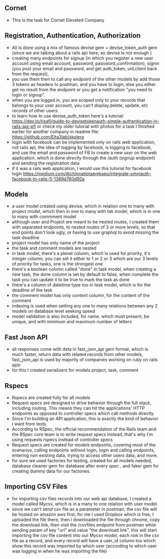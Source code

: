 ## Cornet
- This is the task for Cornet Elevated Company
## Registration, Authentication, Authorization
- All is done using a mix of famous devise gem + devise_token_auth gem (since we are talking about a rails api here, so devise is not enough )
- creating many endpoints for signup (in which you register a new user account using email account, password, password_confirmation), signin (you post your email and password, and get auth_token, uid,client back from the request), 
- you use them then to call any endpoint of the other models by add those 3 tokens as headers to postman, and you have to login, else you either get no result from the endpoint or you get a notification "you need to login or signup".
- when you are logged in, you are scoped only to your records that belongs to your user account, you can't display,delete, update, etc records of other users.
- to learn how to use devise_auth_token 
here's a tutorial: https://dev.to/risafj/guide-to-devisetokenauth-simple-authentication-in-rails-api-pfj
or check my older tutorial with photos for a task I finished earlier for another company in readme file: https://github.com/Elta3lab/skolera
- login with facebook can be implemented only on rails web application, not rails api, the idea of logging by facebook, is logging to facebook, and use the email and password of FB to create a new user on the web application, which is done directly through the /auth (signup endpoint) and sending the registration data
- if it was a rails web application, I would use this tutorial for facebook login https://medium.com/@chinnatiptaemkaeo/integrate-omniauth-facebook-to-rails-5-1389d760d92a

## Models
- a user model created using devise, which in relation one to many with project model, which then in one to many with tak model, which is in one to many with commment model
- although user and Project are meant to be nested routes, I created them with separated endpoints, to nested routes of 3 or more levels, so that end points don't look ugly, or having to use graphql to avoid missing the task deadline
- project model has only name of the project
- the task and comment models are nested
- in task model, there's a plevel column, which is used for priority, it's integer column, you can set it either to 1 or 2 or 3 which are our 3 levels of priority for tasks, one is the strongest one
- there's a boolean column called "done" in task model, when creating a new task, the done column is set by default to false, when complete the task you can update it to be true to mark the task as done
- there's a column of datetime type too in task model, which is for the deadline of the task
- the comment model has only content column, for the content of the comment
- indexing is used when setting any one to many relations between any 2 models on database level seeking speed
- model validation is also included, for name, which must present, be unique, and with minimum and maximum number of letters

## Fast Json API

- all responses come with data in fast_json_api gem format, which is much faster, return data with related records from other models, fast_json_api is used by majority of companies working on ruby on rails apis
- for this I created serializers for models project, task, comment

## Rspecs
- Rspecs are created fully for all models
- Request specs are designed to drive behavior through the full stack, including routing. This means they can hit the applications' HTTP endpoints as opposed to controller specs which call methods directly. 
- Since I'm building an API application, this is exactly the kind of behavior I want from tests.
- According to RSpec, the official recommendation of the Rails team and the RSpec core team is to write request specs instead, that's why I'm using requests rspecs instead of controller specs
- Request specs are created for models endpoints, covering most of the scenarios, calling endpoints without login, login and calling endpoints, entering non existing data, trying to access other users data, and more.
- for sure we used factories for testing, created for all models needed, database cleaner gem for database after every spec
, and faker gem for creating dummy data for our factories.

## Importing CSV Files

- for importing csv files records into our web api database, I created a model called Mycsv, which is in a many to one relation with user model.
- since we can't send csv file as a parameter in postman, the csv file will be hosted on amazon aws first, for me I used Dropbox which is free, I uploaded the file there, then I downloaded the file through chrome, copy the download link, then visit the /csvfiles endpoint from postman while sending param of key "url" and value "the download link", this will start importing the csv file content into our Mycsv model, each row in the csv file as a record, and every record will have a user_id column too which show this record was imported by which user (according to which user was logging in when he was importing the file)




